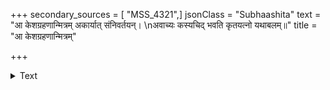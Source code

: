 +++
secondary_sources = [ "MSS_4321",]
jsonClass = "Subhaashita"
text = "आ केशग्रहणान्मित्रम् अकार्यात् संनिवर्तयन्।  \nअवाच्यः कस्यचिद् भवति कृतयत्नो यथाबलम्॥"
title = "आ केशग्रहणान्मित्रम्"

+++

<details><summary>Text</summary>

आ केशग्रहणान्मित्रम् अकार्यात् संनिवर्तयन्।  
अवाच्यः कस्यचिद् भवति कृतयत्नो यथाबलम्॥
</details>
